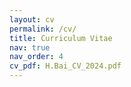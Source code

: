 ```yaml
---
layout: cv
permalink: /cv/
title: Curriculum Vitae
nav: true
nav_order: 4
cv_pdf: H.Bai_CV_2024.pdf
---
```

<!-- 
[PDF download](/assets/pdf/example_pdf.pdf){:target="_blank"}

